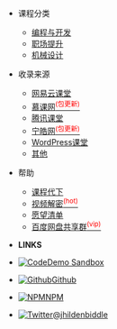 
  - 课程分类
  
    - [编程与开发](category/develop.md)
    - [职场提升](category/office.md)
    - [机械设计](category/mechanical.md)
  
  - 收录来源
  
    - [网易云课堂](source/163.md)
    - [慕课网<sup style="color:red">(包更新)<sup>](source/imooc.md)
    - [腾讯课堂](source/keqq.md)
    - [宁皓网<sup style="color:red">(包更新)<sup>](source/ninghao.md)
    - [WordPress课堂](source/wordpresskt.md)
    - [其他](source/other.md)

  - 帮助

    - [课程代下](help/download.md)
    - [视频解密<sup style="color:red">(hot)<sup>](help/video.md)
    - [愿望清单](help/wish.md)
    - [百度网盘共享群<sup style="color:red">(vip)<sup>](help/qq.md)

- **LINKS**
- [![Code](https://icongr.am/feather/code.svg?size=16&color=808080)Demo Sandbox](https://codesandbox.io/s/xv36w4695o)
- [![Github](https://icongram.jgog.in/simple/github.svg?color=808080&size=16)Github](https://github.com/jhildenbiddle/docsify-themeable)
- [![NPM](https://icongram.jgog.in/simple/npm.svg?colored&size=16)NPM](https://www.npmjs.com/package/docsify-themeable)
- [![Twitter](https://icongram.jgog.in/simple/twitter.svg?colored&size=16)@jhildenbiddle](http://twitter.com/jhildenbiddle)
